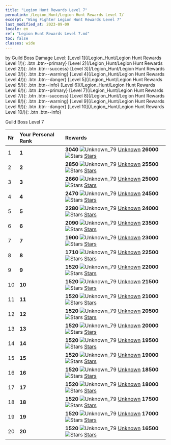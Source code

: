 ```yaml
---
title: "Legion Hunt Rewards Level 7"
permalink: /Legion_Hunt/Legion Hunt Rewards Level 7/
excerpt: "Wing Fighter Legion Hunt Rewards Level 7"
last_modified_at: 2023-09-09
locale: en
ref: "Legion Hunt Rewards Level 7.md"
toc: false
classes: wide
---
```


  by Guild Boss Damage Level:   [Level 1](/Legion_Hunt/Legion Hunt Rewards Level 1/){: .btn .btn--primary}   [Level 2](/Legion_Hunt/Legion Hunt Rewards Level 2/){: .btn .btn--success}   [Level 3](/Legion_Hunt/Legion Hunt Rewards Level 3/){: .btn .btn--warning}   [Level 4](/Legion_Hunt/Legion Hunt Rewards Level 4/){: .btn .btn--danger}   [Level 5](/Legion_Hunt/Legion Hunt Rewards Level 5/){: .btn .btn--info}   [Level 6](/Legion_Hunt/Legion Hunt Rewards Level 6/){: .btn .btn--primary}   [Level 7](/Legion_Hunt/Legion Hunt Rewards Level 7/){: .btn .btn--success}   [Level 8](/Legion_Hunt/Legion Hunt Rewards Level 8/){: .btn .btn--warning}   [Level 9](/Legion_Hunt/Legion Hunt Rewards Level 9/){: .btn .btn--danger}   [Level 10](/Legion_Hunt/Legion Hunt Rewards Level 10/){: .btn .btn--info} 



  Guild Boss Level 7

  |  Nr | Your Personal Rank | Rewards |
  |:----|:-------------------|:-------------|
 | 1 | **1** | **3040** ![Unknown_79](/images/item/jt_jd_img25_p.png) [Unknown](/item/item_79/) **26000** ![Stars](/images/item/Stars_p.png) [Stars](/item/Stars_2/) |
 | 2 | **2** | **2850** ![Unknown_79](/images/item/jt_jd_img25_p.png) [Unknown](/item/item_79/) **25500** ![Stars](/images/item/Stars_p.png) [Stars](/item/Stars_2/) |
 | 3 | **3** | **2660** ![Unknown_79](/images/item/jt_jd_img25_p.png) [Unknown](/item/item_79/) **25000** ![Stars](/images/item/Stars_p.png) [Stars](/item/Stars_2/) |
 | 4 | **4** | **2470** ![Unknown_79](/images/item/jt_jd_img25_p.png) [Unknown](/item/item_79/) **24500** ![Stars](/images/item/Stars_p.png) [Stars](/item/Stars_2/) |
 | 5 | **5** | **2280** ![Unknown_79](/images/item/jt_jd_img25_p.png) [Unknown](/item/item_79/) **24000** ![Stars](/images/item/Stars_p.png) [Stars](/item/Stars_2/) |
 | 6 | **6** | **2090** ![Unknown_79](/images/item/jt_jd_img25_p.png) [Unknown](/item/item_79/) **23500** ![Stars](/images/item/Stars_p.png) [Stars](/item/Stars_2/) |
 | 7 | **7** | **1900** ![Unknown_79](/images/item/jt_jd_img25_p.png) [Unknown](/item/item_79/) **23000** ![Stars](/images/item/Stars_p.png) [Stars](/item/Stars_2/) |
 | 8 | **8** | **1710** ![Unknown_79](/images/item/jt_jd_img25_p.png) [Unknown](/item/item_79/) **22500** ![Stars](/images/item/Stars_p.png) [Stars](/item/Stars_2/) |
 | 9 | **9** | **1520** ![Unknown_79](/images/item/jt_jd_img25_p.png) [Unknown](/item/item_79/) **22000** ![Stars](/images/item/Stars_p.png) [Stars](/item/Stars_2/) |
 | 10 | **10** | **1520** ![Unknown_79](/images/item/jt_jd_img25_p.png) [Unknown](/item/item_79/) **21500** ![Stars](/images/item/Stars_p.png) [Stars](/item/Stars_2/) |
 | 11 | **11** | **1520** ![Unknown_79](/images/item/jt_jd_img25_p.png) [Unknown](/item/item_79/) **21000** ![Stars](/images/item/Stars_p.png) [Stars](/item/Stars_2/) |
 | 12 | **12** | **1520** ![Unknown_79](/images/item/jt_jd_img25_p.png) [Unknown](/item/item_79/) **20500** ![Stars](/images/item/Stars_p.png) [Stars](/item/Stars_2/) |
 | 13 | **13** | **1520** ![Unknown_79](/images/item/jt_jd_img25_p.png) [Unknown](/item/item_79/) **20000** ![Stars](/images/item/Stars_p.png) [Stars](/item/Stars_2/) |
 | 14 | **14** | **1520** ![Unknown_79](/images/item/jt_jd_img25_p.png) [Unknown](/item/item_79/) **19500** ![Stars](/images/item/Stars_p.png) [Stars](/item/Stars_2/) |
 | 15 | **15** | **1520** ![Unknown_79](/images/item/jt_jd_img25_p.png) [Unknown](/item/item_79/) **19000** ![Stars](/images/item/Stars_p.png) [Stars](/item/Stars_2/) |
 | 16 | **16** | **1520** ![Unknown_79](/images/item/jt_jd_img25_p.png) [Unknown](/item/item_79/) **18500** ![Stars](/images/item/Stars_p.png) [Stars](/item/Stars_2/) |
 | 17 | **17** | **1520** ![Unknown_79](/images/item/jt_jd_img25_p.png) [Unknown](/item/item_79/) **18000** ![Stars](/images/item/Stars_p.png) [Stars](/item/Stars_2/) |
 | 18 | **18** | **1520** ![Unknown_79](/images/item/jt_jd_img25_p.png) [Unknown](/item/item_79/) **17500** ![Stars](/images/item/Stars_p.png) [Stars](/item/Stars_2/) |
 | 19 | **19** | **1520** ![Unknown_79](/images/item/jt_jd_img25_p.png) [Unknown](/item/item_79/) **17000** ![Stars](/images/item/Stars_p.png) [Stars](/item/Stars_2/) |
 | 20 | **20** | **1520** ![Unknown_79](/images/item/jt_jd_img25_p.png) [Unknown](/item/item_79/) **16500** ![Stars](/images/item/Stars_p.png) [Stars](/item/Stars_2/) |
